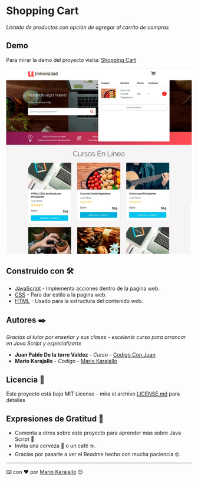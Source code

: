# Shopping Cart
_Listado de productos con opción de agregar al carrito de compras_


## Demo 
Para mirar la demo del proyecto visita: [Shopping Cart](https://jsproyecto1.netlify.app/)

![preview](shopping-cart-java-script.webp)
<br>
## **Construido con 🛠️**


- [JavaScript](https://www.javascript.com/) - Implementa acciones dentro de la pagina web.
- [CSS](https://www.w3schools.com/css/) - Para dar estilo a la pagina web.
- [HTML](https://developer.mozilla.org/es/docs/Web/HTML) - Usado para la estructura del contenido web.


## **Autores ✒️**
*Gracias al tutor por enseñar y sus clases - excelente curso para arrancar en Java Script y especializarte*

- **Juan Pablo De la torre Valdez** - *Curso* - [Codigo Con Juan](https://codigoconjuan.com/)
- **Mario Karajallo** - *Codigo* - [Mario Karajallo](https://karajallo.com)


## **Licencia 📄**
Este proyecto está bajo MIT License - mira el archivo [LICENSE.md](https://github.com/mariokarajallo/shopping-cart-java-script/blob/main/LICENSE.md) para detalles

## **Expresiones de Gratitud 🎁**
- Comenta a otros sobre este proyecto para aprender más sobre Java Script 📢
- Invita una cerveza 🍺 o un café ☕.
- Gracias por pasarte a ver el Readme hecho con mucha paciencia 🤓.

---

⌨️ con ❤️ por [Mario Karajallo](https://karajallo.com) 😊